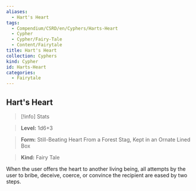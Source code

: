 ```yaml
---
aliases:
  - Hart's Heart
tags:
  - Compendium/CSRD/en/Cyphers/Harts-Heart
  - Cypher
  - Cypher/Fairy-Tale
  - Content/Fairytale
title: Hart's Heart
collection: Cyphers
kind: Cypher
id: Harts-Heart
categories:
  - Fairytale
---
```

## Hart's Heart    
>[!info] Stats    
> **Level:** 1d6+3    
> **Form:** Still-Beating Heart From a Forest Stag, Kept in an Ornate Lined Box    
> **Kind:** Fairy Tale  
    
When the user offers the heart to another living being, all attempts by the user to bribe, deceive, coerce, or convince the recipient are eased by two steps.
